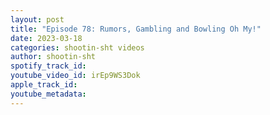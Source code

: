 ```yaml
---
layout: post
title: "Episode 78: Rumors, Gambling and Bowling Oh My!"
date: 2023-03-18
categories: shootin-sht videos
author: shootin-sht
spotify_track_id: 
youtube_video_id: irEp9WS3Dok
apple_track_id: 
youtube_metadata: 
---
```

